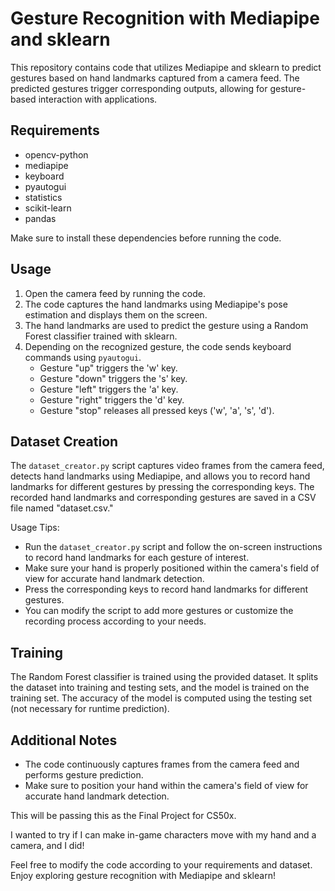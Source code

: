 # Gesture Recognition with Mediapipe and sklearn

This repository contains code that utilizes Mediapipe and sklearn to predict gestures based on hand landmarks captured from a camera feed. The predicted gestures trigger corresponding outputs, allowing for gesture-based interaction with applications.

## Requirements
- opencv-python
- mediapipe
- keyboard
- pyautogui
- statistics
- scikit-learn
- pandas

Make sure to install these dependencies before running the code.

## Usage

1. Open the camera feed by running the code.
2. The code captures the hand landmarks using Mediapipe's pose estimation and displays them on the screen.
3. The hand landmarks are used to predict the gesture using a Random Forest classifier trained with sklearn.
4. Depending on the recognized gesture, the code sends keyboard commands using `pyautogui`.
   - Gesture "up" triggers the 'w' key.
   - Gesture "down" triggers the 's' key.
   - Gesture "left" triggers the 'a' key.
   - Gesture "right" triggers the 'd' key.
   - Gesture "stop" releases all pressed keys ('w', 'a', 's', 'd').

## Dataset Creation
The `dataset_creator.py` script captures video frames from the camera feed, detects hand landmarks using Mediapipe, and allows you to record hand landmarks for different gestures by pressing the corresponding keys. The recorded hand landmarks and corresponding gestures are saved in a CSV file named "dataset.csv."

Usage Tips:

- Run the `dataset_creator.py` script and follow the on-screen instructions to record hand landmarks for each gesture of interest.
- Make sure your hand is properly positioned within the camera's field of view for accurate hand landmark detection.
- Press the corresponding keys to record hand landmarks for different gestures.
- You can modify the script to add more gestures or customize the recording process according to your needs.

## Training
The Random Forest classifier is trained using the provided dataset. It splits the dataset into training and testing sets, and the model is trained on the training set. The accuracy of the model is computed using the testing set (not necessary for runtime prediction).

## Additional Notes
- The code continuously captures frames from the camera feed and performs gesture prediction.
- Make sure to position your hand within the camera's field of view for accurate hand landmark detection.

This will be passing this as the Final Project for CS50x. 

I wanted to try if I can make in-game characters move with my hand and a camera, and I did!

Feel free to modify the code according to your requirements and dataset. Enjoy exploring gesture recognition with Mediapipe and sklearn!
